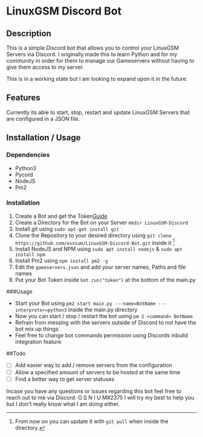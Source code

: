 # LinuxGSM Discord Bot

## Description
This is a simple Discord bot that allows you to control your LinuxGSM Servers via Discord. I originally made this to learn Python and for my community in order for them to manage our Gameservers without having to give them access to my server.

This is in a working state but I am looking to expand upon it in the future.

## Features

Currently its able to start, stop, restart and update LinuxGSM Servers that are configured in a JSON file.

## Installation / Usage

### Dependencies

- Python3
- Pycord
- NodeJS
- Pm2

### Installation

1. Create a Bot and get the Token[Guide](https://guide.pycord.dev/getting-started/creating-your-first-bot)
2. Create a Directory for the Bot on your Server ```mkdir LinuxGSM-Discord```
3. Install git using ```sudo apt-get install git```
4. Clone the Repository to your desired directory using ```git clone https://github.com/osnium/LinuxGSM-Discord-Bot.git``` inside it [^1]
5. Install NodeJS and NPM using ```sudo apt install nodejs``` & ```sudo apt install npm```
6. Install Pm2 using ```npm install pm2 -g```
7. Edit the ```gameservers.json``` and add your server names, Paths and file names
8. Put your Bot Token inside ```bot.run("token")``` at the bottom of the main.py

###Usage

- Start your Bot using ```pm2 start main.py ---name=BotName ---interpreter=python3``` inside the main.py directory
- Now you can start / stop / restart the bot using ```pm 2 <command> BotName```
- Refrain from messing with the servers outside of Discord to not have the bot mix up things
- Feel free to change bot commands permission using Discords inbuild integration feature

##Todo

- [ ] Add easier way to add / remove servers from the configuration
- [ ] Allow a specified amount of servers to be hosted at the same time
- [ ] Find a better way to get server statuses

Incase you have any questions or issues regarding this bot feel free to reach out to me via Discord: O S N I U M#2375 
I will try my best to help you but I don't really know what I am doing either.



[^1]: From now on you can update it with ```git pull``` when inside the directory.
